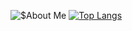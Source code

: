 ![$About Me](https://github-readme-stats.vercel.app/api?username=Cabajii&show_icons=true&theme=radical)
[![Top Langs](https://github-readme-stats.vercel.app/api/top-langs/?username=Cabajii)](https://github.com/anuraghazra/github-readme-stats)
